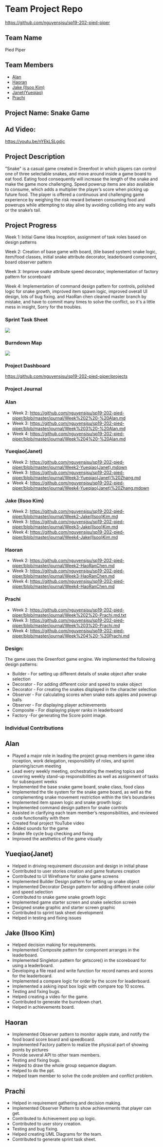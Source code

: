 # Team Project Repo 
https://github.com/nguyensjsu/sp19-202-pied-piper

## Team Name
Pied Piper

## Team Members

* [Alan](https://github.com/athsueh)
* [Haoran](https://github.com/HaoRanChen123)
* [Jake (Ilsoo Kim)](https://github.com/jake-ilsoo-kim)
* [Janet(Yueqiao)](https://github.com/treetree0211)
* [Prachi](https://github.com/PrachiJanI13)

## Project Name: Snake Game

## Ad Video:
https://youtu.be/nYEkLSLgdjc

## Project Description
"Snake" is a casual game created in Greenfoot in which players can control one of three selectable snakes, and move around inside a game board to eat food. Eating food consequently will increase the length of the snake and make the game more challenging. Speed powerup items are also available to consume, which adds a multiplier the player’s score when picking up future food. The player is offered a continuous and challenging game experience by weighing the risk reward between consuming food and powerups while attempting to stay alive by avoiding colliding into any walls or the snake’s tail.

## Project Progress 
Week 1: Initial Game Idea Inception, assignment of task roles based on design patterns

Week 2: Creation of base game with board, (tile based system) snake logic, item/food classes, initial snake attribute decorator, leaderboard component, board observer pattern

Week 3: Improve snake attribute speed decorator, implementation of factory pattern for scoreboard

Week 4: Implementation of command design pattern for controls, polished logic for snake growth, improved item spawn logic, improved overall UI design, lots of bug fixing. and HaoRan chen cleaned master branch by mistake, and have to commit many times to solve the conflict, so it's a little mess in insight, Sorry for the troubles.

### Sprint Task Sheet
![](https://github.com/nguyensjsu/sp19-202-pied-piper/blob/master/docs/Sprint%20Task%20Sheet.PNG)

### Burndown Map
![](https://github.com/nguyensjsu/sp19-202-pied-piper/blob/master/docs/burndownchart.PNG)

### Project Dashboard
https://github.com/nguyensjsu/sp19-202-pied-piper/projects

### Project Journal
### Alan
- Week 2: https://github.com/nguyensjsu/sp19-202-pied-piper/blob/master/journal/Week%202%20-%20Alan.md
- Week 3: https://github.com/nguyensjsu/sp19-202-pied-piper/blob/master/journal/Week%203%20-%20Alan.md
- Week 4: https://github.com/nguyensjsu/sp19-202-pied-piper/blob/master/journal/Week%204%20-%20Alan.md
### Yueqiao(Janet)
- Week 2: https://github.com/nguyensjsu/sp19-202-pied-piper/blob/master/journal/Week2-Yueqiao(Janet).mdown
- Week 3: https://github.com/nguyensjsu/sp19-202-pied-piper/blob/master/journal/Week3-Yueqiao(Janet)%20Zhang.md
- Week 4: https://github.com/nguyensjsu/sp19-202-pied-piper/blob/master/journal/Week4-Yueqiao(Janet)%20Zhang.mdown
### Jake (Ilsoo Kim)
- Week 2: https://github.com/nguyensjsu/sp19-202-pied-piper/blob/master/journal/Week2-Jake(Ilsoo)Kim.md
- Week 3: https://github.com/nguyensjsu/sp19-202-pied-piper/blob/master/journal/Week3-Jake(Ilsoo)Kim.md
- Week 4: https://github.com/nguyensjsu/sp19-202-pied-piper/blob/master/journal/Week4-Jake(Ilsoo)Kim.md
### Haoran
- Week 2: https://github.com/nguyensjsu/sp19-202-pied-piper/blob/master/journal/Week2-HaoRanChen.md
- Week 3: https://github.com/nguyensjsu/sp19-202-pied-piper/blob/master/journal/Week3-HaoRanChen.md
- Week 4: https://github.com/nguyensjsu/sp19-202-pied-piper/blob/master/journal/Week4-HaoRanChen.md
### Prachi
- Week 2: https://github.com/nguyensjsu/sp19-202-pied-piper/blob/master/journal/Week%202%20-Prachi.md.txt
- Week 3: https://github.com/nguyensjsu/sp19-202-pied-piper/blob/master/journal/Week%203%20-Prachi.md
- Week 4: https://github.com/nguyensjsu/sp19-202-pied-piper/blob/master/journal/Week%204%20-%20Prachi.md

### Design:
The game uses the Greenfoot game engine. We implemented the following design patterns:
- Builder - For setting up different details of snake object after snake selection
- Decorator - For adding different color and speed to snake object
- Decorator - For creating the snakes displayed in the character selection 
- Observer - For calculating scores when snake eats apples and powerup balls
- Observer - For displaying player achievements
- Composite - For displaying player ranks in leaderboard
- Factory -For generating the Score point image.


### Individual Contributions

## Alan
- Played a major role in leading the project group members in game idea inception, work delegation, responsibility of roles, and sprint planning/scrum meeting
- Lead every weekly meeting, orchestrating the meeting topics and covering weekly stand-up responsibilities as well as assignment of tasks for subsequent weeks
- Implemented the base snake game board, snake class, food class
- Implemented the tile system for the snake game board, as well as the complementing snake movement restriction within the tile’s boundaries
- Implemented item spawn logic and snake growth logic
- Implemented command design pattern for snake controls
- Assisted in clarifying each team member’s responsibilities, and reviewed code functionality with them
- Created final project YouTube video
- Added sounds for the game
- Snake life cycle bug checking and fixing
- Improved the aesthetics of the game visually
       
## Yueqiao(Janet)
- Helped in driving requirement discussion and design in initial phase
- Contributed to user stories creation and game features creation
- Contributed to UI Wireframe for snake game screens
- Implemented Builder Design pattern for setting up snake object
- Implemented Decorator Design pattern for adding different snake color and speed selection
- Contributed to snake game snake growth logic
- Implemented game starter screen and snake selection screen 
- Designed snake graphic and starter screen graphic
- Contributed to sprint task sheet development
- Helped in testing and fixing issues



## Jake (Ilsoo Kim)
- Helped decision making for requirements.
- Implemented Composite pattern for component arranges in the leaderboard.
- Implemented Singleton pattern for getscore() in the scoreboard for using a leaderboard.
- Developing a file read and write function for record names and scores for the leaderboard. 
- Implemented a compare logic for order by the score for leaderboard. 
- Implemented a asking input box logic with compare top 10 scores.
- Testing and fixing bugs.
- Helped creating a video for the game.
- Contributed to generate the burndown chart. 
- Helped in achievements board.


## Haoran
- Implemented Observer pattern  to monitor apple state, and notify the food board score board and speedboard.
- Implemented Factory pattern to realize the physical part of showing points by pictures
- Provide several API to other team members.
- Testing and fixing bugs.
- Helped to draw the whole group sequence diagram.
- Helped to do the ppt.
- Helped team member to solve the code problem and conflict problem.
      

## Prachi
- Helped in requirement gathering and decision making.
- Implemented Observer Pattern to show achievements that player can get.
- Contributed to Achievement pop up logic.
- Contributed to user story creation.
- Testing and bug fixing.
- Helped creating UML Diagrams for the team.
- Contributed to generate sprint task sheet.


